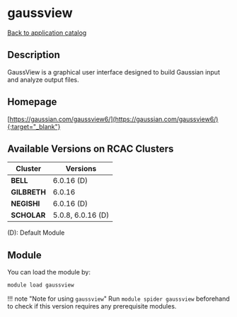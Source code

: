 # gaussview

[Back to application catalog](../app_catalog.md)

## Description

GaussView is a graphical user interface designed to build Gaussian input and analyze output files.

## Homepage

[https://gaussian.com/gaussview6/](https://gaussian.com/gaussview6/){:target="_blank"}

## Available Versions on RCAC Clusters

|Cluster|Versions|
|---|---|
**BELL**|6.0.16 (D)
**GILBRETH**|6.0.16
**NEGISHI**|6.0.16 (D)
**SCHOLAR**|5.0.8, 6.0.16 (D)

(D): Default Module

## Module

You can load the module by:

```bash
module load gaussview
```

!!! note "Note for using `gaussview`"
    Run `module spider gaussview` beforehand to check if this version requires any prerequisite modules.
